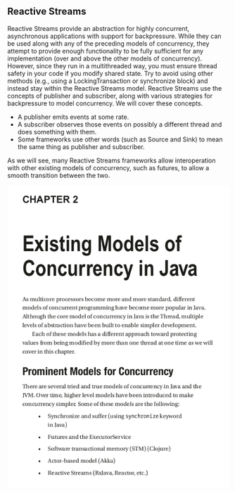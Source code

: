 
## Reactive Streams

Reactive Streams provide an abstraction for highly concurrent,
asynchronous applications with support for backpressure.
While they can be used along with any of the preceding models
of concurrency, they attempt to provide enough functionality to be
fully sufficient for any implementation (over and above the other
models of concurrency). However, since they run in a multithreaded
way, you must ensure thread safety in your code if you modify
shared state. Try to avoid using other methods (e.g., using a
LockingTransaction or synchronize block) and instead stay within
the Reactive Streams model. Reactive Streams use the concepts of
publisher and subscriber, along with various strategies for backpressure
to model concurrency. We will cover these concepts.
- A publisher emits events at some rate.
- A subscriber observes those events on possibly a
different thread and does something with them.
- Some frameworks use other words (such as Source
and Sink) to mean the same thing as publisher and
subscriber.

As we will see, many Reactive Streams frameworks allow
interoperation with other existing models of concurrency, such as futures,
to allow a smooth transition between the two.

![image](../images/ch2/1.png)
